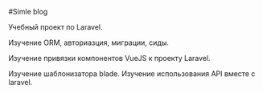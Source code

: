 #Simle blog

Учебный проект по Laravel.

Изучение ORM, авториазция, миграции, сиды.

Изучение привязки компонентов VueJS к проекту Laravel.

Изучение шаблонизатора blade. Изучение использования API вместе с laravel.
